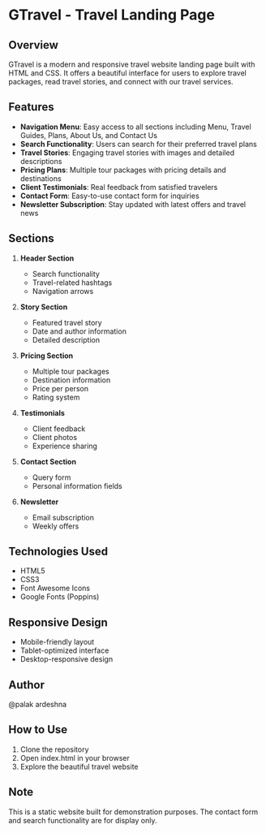 # GTravel - Travel Landing Page

## Overview
GTravel is a modern and responsive travel website landing page built with HTML and CSS. It offers a beautiful interface for users to explore travel packages, read travel stories, and connect with our travel services.

## Features
- **Navigation Menu**: Easy access to all sections including Menu, Travel Guides, Plans, About Us, and Contact Us
- **Search Functionality**: Users can search for their preferred travel plans
- **Travel Stories**: Engaging travel stories with images and detailed descriptions
- **Pricing Plans**: Multiple tour packages with pricing details and destinations
- **Client Testimonials**: Real feedback from satisfied travelers
- **Contact Form**: Easy-to-use contact form for inquiries
- **Newsletter Subscription**: Stay updated with latest offers and travel news

## Sections
1. **Header Section**
   - Search functionality
   - Travel-related hashtags
   - Navigation arrows

2. **Story Section**
   - Featured travel story
   - Date and author information
   - Detailed description

3. **Pricing Section**
   - Multiple tour packages
   - Destination information
   - Price per person
   - Rating system

4. **Testimonials**
   - Client feedback
   - Client photos
   - Experience sharing

5. **Contact Section**
   - Query form
   - Personal information fields

6. **Newsletter**
   - Email subscription
   - Weekly offers

## Technologies Used
- HTML5
- CSS3
- Font Awesome Icons
- Google Fonts (Poppins)

## Responsive Design
- Mobile-friendly layout
- Tablet-optimized interface
- Desktop-responsive design

## Author
@palak ardeshna

## How to Use
1. Clone the repository
2. Open index.html in your browser
3. Explore the beautiful travel website

## Note
This is a static website built for demonstration purposes. The contact form and search functionality are for display only.
